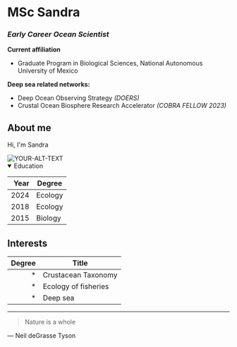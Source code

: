 # **MSc Sandra**  
### *Early Career Ocean Scientist*

**Current affiliation** 
- Graduate Program in Biological Sciences, National Autonomous University of Mexico

**Deep sea related networks:** 
- Deep Ocean Observing Strategy  _(DOERS)_
- Crustal Ocean Biosphere Research Accelerator _(COBRA FELLOW 2023)_

## About me

Hi, I'm Sandra



<picture>
 <source media="(prefers-color-scheme: dark)" srcset="https://d2zmi9say0r1yj.cloudfront.net/OceanImageBank_RichardBarnden_12.jpg">
 <source media="(prefers-color-scheme: light)" srcset="https://d2zmi9say0r1yj.cloudfront.net/OceanImageBank_RichardBarnden_12.jpg">
 <img alt="YOUR-ALT-TEXT" src="https://d2zmi9say0r1yj.cloudfront.net/OceanImageBank_RichardBarnden_12.jpg">
</picture>


<details open>
<summary>Education</summary>

| Year  | Degree |
|-----:|---------------|
|     2024 | Ecology              |
|     2018 | Ecology              |
|     2015 | Biology             |

 </details>
 
 
## Interests

| Degree | Title |
|-----:|---------------|
|    * | Crustacean Taxonomy              |
|    * | Ecology of fisheries              |
|    *  |  Deep sea             |



<!-- TO DO: add more details about me later -->



---
> Nature is a whole

— Neil deGrasse Tyson

